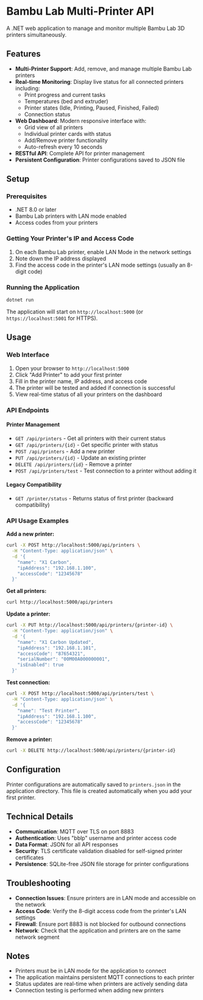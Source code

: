 # Bambu Lab Multi-Printer API

A .NET web application to manage and monitor multiple Bambu Lab 3D printers simultaneously.

## Features

- **Multi-Printer Support**: Add, remove, and manage multiple Bambu Lab printers
- **Real-time Monitoring**: Display live status for all connected printers including:
  - Print progress and current tasks
  - Temperatures (bed and extruder)
  - Printer states (Idle, Printing, Paused, Finished, Failed)
  - Connection status
- **Web Dashboard**: Modern responsive interface with:
  - Grid view of all printers
  - Individual printer cards with status
  - Add/Remove printer functionality
  - Auto-refresh every 10 seconds
- **RESTful API**: Complete API for printer management
- **Persistent Configuration**: Printer configurations saved to JSON file

## Setup

### Prerequisites

- .NET 8.0 or later
- Bambu Lab printers with LAN mode enabled
- Access codes from your printers

### Getting Your Printer's IP and Access Code

1. On each Bambu Lab printer, enable LAN Mode in the network settings
2. Note down the IP address displayed
3. Find the access code in the printer's LAN mode settings (usually an 8-digit code)

### Running the Application

```bash
dotnet run
```

The application will start on `http://localhost:5000` (or `https://localhost:5001` for HTTPS).

## Usage

### Web Interface

1. Open your browser to `http://localhost:5000`
2. Click "Add Printer" to add your first printer
3. Fill in the printer name, IP address, and access code
4. The printer will be tested and added if connection is successful
5. View real-time status of all your printers on the dashboard

### API Endpoints

#### Printer Management
- `GET /api/printers` - Get all printers with their current status
- `GET /api/printers/{id}` - Get specific printer with status
- `POST /api/printers` - Add a new printer
- `PUT /api/printers/{id}` - Update an existing printer
- `DELETE /api/printers/{id}` - Remove a printer
- `POST /api/printers/test` - Test connection to a printer without adding it

#### Legacy Compatibility
- `GET /printer/status` - Returns status of first printer (backward compatibility)

### API Usage Examples

**Add a new printer:**
```bash
curl -X POST http://localhost:5000/api/printers \
  -H "Content-Type: application/json" \
  -d '{
    "name": "X1 Carbon",
    "ipAddress": "192.168.1.100",
    "accessCode": "12345678"
  }'
```

**Get all printers:**
```bash
curl http://localhost:5000/api/printers
```

**Update a printer:**
```bash
curl -X PUT http://localhost:5000/api/printers/{printer-id} \
  -H "Content-Type: application/json" \
  -d '{
    "name": "X1 Carbon Updated",
    "ipAddress": "192.168.1.101",
    "accessCode": "87654321",
    "serialNumber": "00M00A000000001",
    "isEnabled": true
  }'
```

**Test connection:**
```bash
curl -X POST http://localhost:5000/api/printers/test \
  -H "Content-Type: application/json" \
  -d '{
    "name": "Test Printer",
    "ipAddress": "192.168.1.100",
    "accessCode": "12345678"
  }'
```

**Remove a printer:**
```bash
curl -X DELETE http://localhost:5000/api/printers/{printer-id}
```

## Configuration

Printer configurations are automatically saved to `printers.json` in the application directory. This file is created automatically when you add your first printer.

## Technical Details

- **Communication**: MQTT over TLS on port 8883
- **Authentication**: Uses "bblp" username and printer access code
- **Data Format**: JSON for all API responses
- **Security**: TLS certificate validation disabled for self-signed printer certificates
- **Persistence**: SQLite-free JSON file storage for printer configurations

## Troubleshooting

- **Connection Issues**: Ensure printers are in LAN mode and accessible on the network
- **Access Code**: Verify the 8-digit access code from the printer's LAN settings
- **Firewall**: Ensure port 8883 is not blocked for outbound connections
- **Network**: Check that the application and printers are on the same network segment

## Notes

- Printers must be in LAN mode for the application to connect
- The application maintains persistent MQTT connections to each printer
- Status updates are real-time when printers are actively sending data
- Connection testing is performed when adding new printers